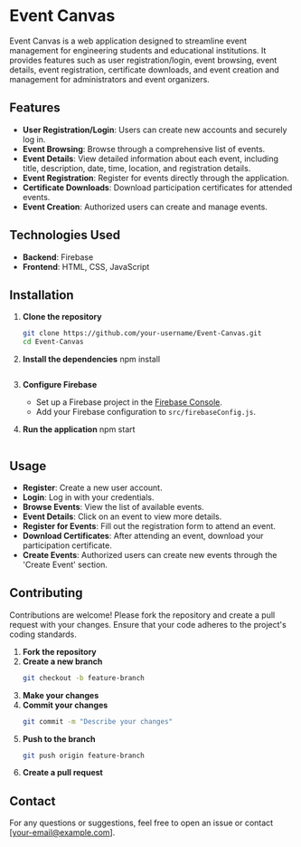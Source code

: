 # Event Canvas

Event Canvas is a web application designed to streamline event management for engineering students and educational institutions. It provides features such as user registration/login, event browsing, event details, event registration, certificate downloads, and event creation and management for administrators and event organizers.

## Features

- **User Registration/Login**: Users can create new accounts and securely log in.
- **Event Browsing**: Browse through a comprehensive list of events.
- **Event Details**: View detailed information about each event, including title, description, date, time, location, and registration details.
- **Event Registration**: Register for events directly through the application.
- **Certificate Downloads**: Download participation certificates for attended events.
- **Event Creation**: Authorized users can create and manage events.

## Technologies Used

- **Backend**: Firebase
- **Frontend**: HTML, CSS, JavaScript

## Installation

1. **Clone the repository**
    ```bash
    git clone https://github.com/your-username/Event-Canvas.git
    cd Event-Canvas
    ```

2. **Install the dependencies**
    npm install
    ```

3. **Configure Firebase**
    - Set up a Firebase project in the [Firebase Console](https://console.firebase.google.com/).
    - Add your Firebase configuration to `src/firebaseConfig.js`.

4. **Run the application**
    npm start
    ```

## Usage

- **Register**: Create a new user account.
- **Login**: Log in with your credentials.
- **Browse Events**: View the list of available events.
- **Event Details**: Click on an event to view more details.
- **Register for Events**: Fill out the registration form to attend an event.
- **Download Certificates**: After attending an event, download your participation certificate.
- **Create Events**: Authorized users can create new events through the 'Create Event' section.

## Contributing

Contributions are welcome! Please fork the repository and create a pull request with your changes. Ensure that your code adheres to the project's coding standards.

1. **Fork the repository**
2. **Create a new branch**
    ```bash
    git checkout -b feature-branch
    ```
3. **Make your changes**
4. **Commit your changes**
    ```bash
    git commit -m "Describe your changes"
    ```
5. **Push to the branch**
    ```bash
    git push origin feature-branch
    ```
6. **Create a pull request**


## Contact

For any questions or suggestions, feel free to open an issue or contact [your-email@example.com].

